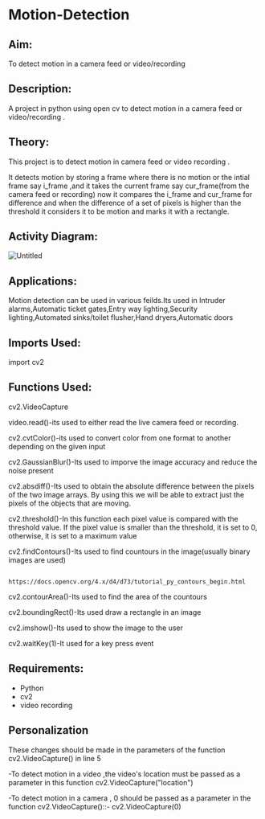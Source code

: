 # Motion-Detection
## Aim:
To detect motion in a camera feed or video/recording

## Description:
A project in python using open cv to detect motion in a camera feed or video/recording .
## Theory:
This project is to detect motion in camera feed or video recording .

It detects motion by storing a frame where there is no motion or the intial frame say i_frame ,and it takes the current frame say cur_frame(from the camera feed or
recording) now it compares the i_frame and cur_frame for difference and when the difference of a set of pixels is higher than the threshold it considers it to be motion and marks it with a rectangle.

## Activity Diagram:

![Untitled](https://user-images.githubusercontent.com/82216452/182594428-98da61dd-d37e-4518-b598-0b1ed5e3cd19.jpg)


## Applications:

Motion detection can be used in various feilds.Its used in Intruder alarms,Automatic ticket gates,Entry way lighting,Security lighting,Automated sinks/toilet
flusher,Hand dryers,Automatic doors

## Imports Used:

import cv2

## Functions Used:

cv2.VideoCapture

video.read()-its used to either read the live camera feed or recording.

cv2.cvtColor()-its used to convert color from one format to another depending on the given input

cv2.GaussianBlur()-Its used to imporve the image accuracy and reduce  the noise present

cv2.absdiff()-Its used to obtain the absolute difference between the pixels of the two image arrays. By using this we will be able to extract just the pixels of the objects that are moving.

cv2.threshold()-In this function each pixel value is compared with the threshold value. If the pixel value is smaller than the threshold, it is set to 0, otherwise, it is set to a maximum value

cv2.findContours()-Its used to find countours in the image(usually binary images are used)
  
                    https://docs.opencv.org/4.x/d4/d73/tutorial_py_contours_begin.html  

cv2.contourArea()-Its used to find the area of the countours

cv2.boundingRect()-Its used draw a rectangle in an image

cv2.imshow()-Its used to show the image to the user   

cv2.waitKey(1)-It used for a key press event 

## Requirements:
- Python
- cv2
- video recording

## Personalization

These changes should be made in the parameters of the function cv2.VideoCapture() in line 5

-To detect motion in a video ,the video's location must be passed as a parameter in this function cv2.VideoCapture("location")  

-To detect motion in a camera , 0 should be passed as a  parameter in the function cv2.VideoCapture()::-  cv2.VideoCapture(0)



